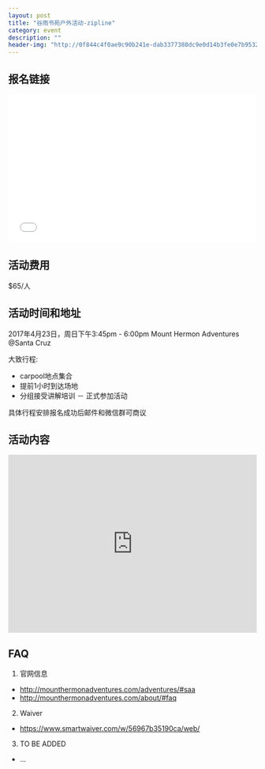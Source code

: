```yaml
---
layout: post
title: "谷雨书苑户外活动-zipline"
category: event
description: ""
header-img: "http://0f844c4f0ae9c90b241e-dab3377380dc9e0d14b3fe0e7b953236.r14.cf1.rackcdn.com/adventures-f5-images/hero/o-canopy-5.jpg"
---
```

## 报名链接
<div style="width:100%; text-align:left;" ><iframe src="//eventbrite.com/tickets-external?eid=33805431957&ref=etckt" frameborder="0" height="300" width="100%" vspace="0" hspace="0" marginheight="5" marginwidth="5" scrolling="auto" allowtransparency="true"></iframe></div>

## 活动费用
$65/人

## 活动时间和地址
2017年4月23日，周日下午3:45pm - 6:00pm
Mount Hermon Adventures @Santa Cruz

大致行程:
- carpool地点集合
- 提前1小时到达场地
- 分组接受讲解培训
－ 正式参加活动

具体行程安排报名成功后邮件和微信群可商议

## 活动内容
<iframe src="https://player.vimeo.com/video/155450340" width="100%" height="360" frameborder="0" webkitallowfullscreen mozallowfullscreen allowfullscreen></iframe>

## FAQ
1. 官网信息
- <http://mounthermonadventures.com/adventures/#saa>
- <http://mounthermonadventures.com/about/#faq>

2. Waiver
- <https://www.smartwaiver.com/w/56967b35190ca/web/>

3. TO BE ADDED
- ...
